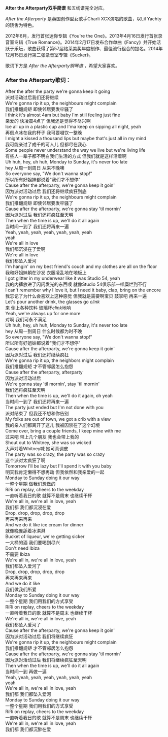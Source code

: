 

**After the Afterparty双手简谱** 和五线谱完全对应。

_After the Afterparty_ 是英国创作型女歌手Charli XCX演唱的歌曲，以Lil Yachty的饶舌为特色。

2012年6月，发行首张迷你专辑《You're the One》。2013年4月16日发行首张录音室专辑《True
Romance》。2014年2月17日发布合作单曲《Fancy》并开始活跃于乐坛，歌曲获得了第57届格莱美奖年度制作、最佳流行组合的提名。2014年12月15日发行第二张录音室专辑《Sucker》。

歌词下方是 _After the Afterparty钢琴谱_ ，希望大家喜欢。

### After the Afterparty歌词：

After the after the party we're gonna keep it going  
派对活动过后我们还将继续  
We're gonna rip it up, the neighbours might complain  
我们推翻规矩 即使邻居要发牢骚了  
I think it's almost 4am but baby I'm still feeling just fine  
亲爱的 快凌晨4点了 但我还是觉得不尽兴啊  
Ice all up in a plastic cup and I'ma keep on sipping all night, yeah  
再倒点冰在我的杯子 我可要啜饮一整晚  
I might a kissed a thousand lips but maybe that's just all in my mind  
我可能亲过了成千的可人儿 但都尽在我心  
Some people never understand the way we live but we're living life  
有些人一辈子都不明白我们生活的方式 但我们就是这样活着啊  
Uh huh, hey, uh huh, Monday to Sunday, it's never too late  
hey 从周一到周日 从来不晚噢  
So everyone say, "We don't wanna stop!"  
所以所有好姐妹都说着"我们才不想停"  
Cause after the afterparty, we're gonna keep it goin'  
因为派对活动过后 我们还将继续疯狂到底  
We're gonna rip it up, the neighbours might complain  
我们推翻规矩 即使邻居要发牢骚了  
Cause after the afterparty, we're gonna stay 'til mornin'  
因为派对过后 我们还将疯狂至天明  
Then when the time is up, we'll do it all again  
当时间一到了 我们还将再来一遍  
Yeah, yeah, yeah, yeah, yeah, yeah, yeah  
yeah  
We're all in love  
我们都沉浸在了爱啊  
We're all in love  
我们都坠入爱河  
I'm hangin' on my best friend's couch and my clothes are all on the floor  
我和好姐妹躺在沙发 衣服凌乱地在地板上  
I got glitter in my underwear like it was Studio 54, yeah  
我的内裤放进了闪闪发光的东西噢 就像Studio 54俱乐部一样糜烂到不行  
I can't remember why I love it, but I need it baby, clap, bring on the encore  
我忘记了为什么会喜欢上这种感觉 但我就是需要啊宝贝 鼓掌吧 再来一遍  
Let's pour another drink, the glasses go *clink*  
来 倒上各种饮料 玻璃杯*clink*地响  
Yeah, we're always up for one more  
对啊 我们可永不满足  
Uh huh, hey, uh huh, Monday to Sunday, it's never too late  
hey 从周一到周日 什么时候都为时不晚  
So everyone say, "We don't wanna stop!"  
所以所有好姐妹都说着"我们才不想停"  
Cause after the afterparty, we're gonna keep it goin'  
因为派对过后 我们还将继续疯狂  
We're gonna rip it up, the neighbors might complain  
我们推翻规矩 才不管邻居怎么抱怨  
Cause after the afterparty, afterparty  
因为派对活动过后  
We're gonna stay 'til mornin', stay 'til mornin'  
我们还将疯狂至天明  
Then when the time is up, we'll do it again, oh yeah  
当时间一到了 我们还将再来一遍  
The party just ended but I'm not done with you  
派对结束了 但我还不想和你告别  
My folks are out of town, we got a crib with a view  
我的亲人们都离开了这儿 我被囚禁在了这个幻境  
Come over, bring a couple friends, I keep mine with me  
过来吧 带上几个朋友 我也会带上我的  
Shout out to Whitney, she was so wicked  
大声对着Whitney喊 她可真调皮  
The party was so crazy, the party was so crazy  
这个派对太疯狂了啊  
Tomorrow I'll be lazy but I'll spend it with you baby  
明天我肯定懒得不想再动 但我依然和我亲爱的一起  
Monday to Sunday doing it our way  
一整个星期 做我们想做的  
RiRi on replay, cheers to the weekday  
一直听着我日的歌 就算不是周末 也继续干杯  
We're all in, we're all in love, yeah  
我们都 我们都沉浸在爱  
Drop, drop, drop, drop, drop  
再来再来再来  
And we do it like ice cream for dinner  
就像晚餐舔着冰淇淋  
Bucket of liqueur, we're getting sicker  
一大桶的酒 我们要喝到尽兴  
Don't need Ibiza  
不需要 Ibiza  
We're all in, we're all in love, yeah  
我们都坠入爱河了  
Drop, drop, drop, drop, drop  
再来再来再来  
And we do it like  
我们做我们所爱  
Monday to Sunday doing it our way  
一整个星期 我们用我们的方式享受  
RiRi on replay, cheers to the weekday  
一直听着我日的歌 就算不是周末 也继续干杯  
We're all in, we're all in love, yeah  
我们都坠入爱河了  
Cause after the afterparty, we're gonna keep it goin'  
因为派对活动过后 我们将继续疯狂  
We're gonna rip it up, the neighbours might complain  
我们推翻规矩 才不管邻居怎么抱怨  
Cause after the afterparty, we're gonna stay 'til mornin'  
因为派对活动过后 我们将继续疯狂至天明  
Then when the time is up, we'll do it all again  
当时间一到 再做一遍  
Yeah, yeah, yeah, yeah, yeah, yeah, yeah  
yeah  
We're all in, we're all in love, yeah  
我们都 我们都坠入爱河  
Monday to Sunday doing it our way  
一整个星期 我们用我们的方式享受  
RiRi on replay, cheers to the weekday  
一直听着我日的歌 就算不是周末 也继续干杯  
We're all in, we're all in love, yeah  
我们都 我们都沉醉在爱

